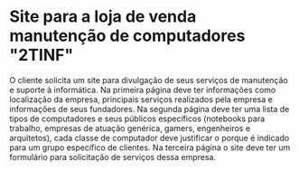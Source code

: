# Site para a loja de venda manutenção de computadores "2TINF"

O cliente solicita um site para divulgação de seus serviços de manutenção e suporte à informática. 
Na primeira página deve ter informações como localização da empresa, principais serviços realizados pela empresa e
informações de seus fundadores. Na segunda página deve ter uma lista de tipos de computadores e seus públicos específicos 
(notebooks para trabalho, empresas de atuação genérica, gamers, engenheiros e arquitetos), cada classe de computador deve
justificar o porque é indicado para um grupo específico de clientes. Na terceira página o site deve ter um formulário para
solicitação de serviços dessa empresa.
